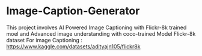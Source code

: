 # Image-Caption-Generator
This project involves AI Powered Image Captioning with Flickr-8k trained moel and Advanced image understanding with coco-trained Model
Flickr-8k dataset For image Captioning : https://www.kaggle.com/datasets/adityajn105/flickr8k

